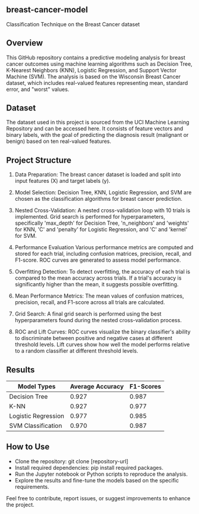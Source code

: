 ## breast-cancer-model

Classification Technique on the Breast Cancer dataset

## Overview
This GitHub repository contains a predictive modeling analysis for breast cancer outcomes using machine learning algorithms such as Decision Tree, K-Nearest Neighbors (KNN), Logistic Regression, and Support Vector Machine (SVM). The analysis is based on the Wisconsin Breast Cancer dataset, which includes real-valued features representing mean, standard error, and "worst" values.

## Dataset
The dataset used in this project is sourced from the UCI Machine Learning Repository and can be accessed here. It consists of feature vectors and binary labels, with the goal of predicting the diagnosis result (malignant or benign) based on ten real-valued features.

## Project Structure
1. Data Preparation: The breast cancer dataset is loaded and split into input features (X) and target labels (y).
  
2. Model Selection: Decision Tree, KNN, Logistic Regression, and SVM are chosen as the classification algorithms for breast cancer prediction.
  
3. Nested Cross-Validation: A nested cross-validation loop with 10 trials is implemented. Grid search is performed for hyperparameters, specifically 'max_depth' for Decision Tree, 'n_neighbors' and 'weights' for KNN, 'C' and 'penalty' for Logistic Regression, and 'C' and 'kernel' for SVM.

4. Performance Evaluation
Various performance metrics are computed and stored for each trial, including confusion matrices, precision, recall, and F1-score. ROC curves are generated to assess model performance.

5. Overfitting Detection: To detect overfitting, the accuracy of each trial is compared to the mean accuracy across trials. If a trial's accuracy is significantly higher than the mean, it suggests possible overfitting.

6. Mean Performance Metrics: The mean values of confusion matrices, precision, recall, and F1-score across all trials are calculated.

7. Grid Search: A final grid search is performed using the best hyperparameters found during the nested cross-validation process.

8. ROC and Lift Curves: ROC curves visualize the binary classifier's ability to discriminate between positive and negative cases at different threshold levels. Lift curves show how well the model performs relative to a random classifier at different threshold levels.

## Results

|Model Types| Average Accuracy | F1-Scores |
|-----------|------------------|-----------|
|Decision Tree | 0.927 | 0.987 |
|K-NN | 0.927 | 0.977|
|Logistic Regression | 0.977 | 0.985 |
|SVM Classification | 0.970 | 0.987 |

## How to Use
- Clone the repository: git clone [repository-url]
- Install required dependencies: pip install required packages.
- Run the Jupyter notebook or Python scripts to reproduce the analysis.
- Explore the results and fine-tune the models based on the specific requirements.

Feel free to contribute, report issues, or suggest improvements to enhance the project.
